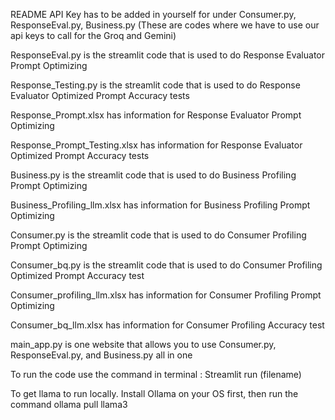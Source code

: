 README
API Key has to be added in yourself for under Consumer.py, ResponseEval.py, Business.py (These are codes where we have to use our api keys to call for the Groq and Gemini)

ResponseEval.py is the streamlit code that is used to do Response Evaluator Prompt Optimizing

Response_Testing.py is the streamlit code that is used to do Response Evaluator Optimized Prompt Accuracy tests

Response_Prompt.xlsx has information for Response Evaluator Prompt Optimizing

Response_Prompt_Testing.xlsx has information for Response Evaluator Optimized Prompt Accuracy tests

Business.py is the streamlit code that is used to do Business Profiling Prompt Optimizing

Business_Profiling_llm.xlsx has information for Business Profiling Prompt Optimizing

Consumer.py is the streamlit code that is used to do Consumer Profiling Prompt Optimizing

Consumer_bq.py is the streamlit code that is used to do Consumer Profiling Optimized Prompt Accuracy test

Consumer_profiling_llm.xlsx has information for Consumer Profiling Prompt Optimizing

Consumer_bq_llm.xlsx has information for Consumer Profiling Accuracy test

main_app.py is one website that allows you to use Consumer.py, ResponseEval.py, and Business.py all in one

To run the code use the command in terminal : Streamlit run (filename)

To get llama to run locally. Install Ollama on your OS first, then run the command ollama pull llama3
